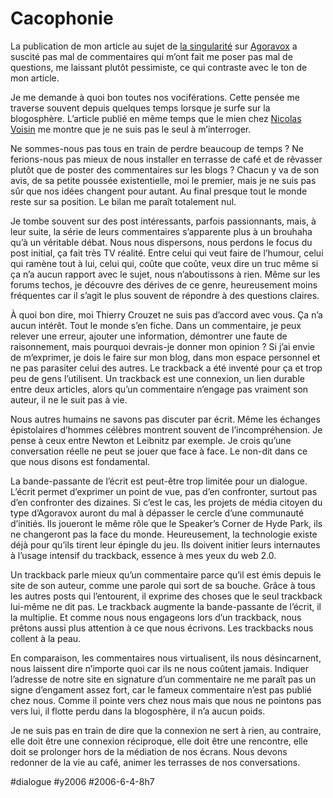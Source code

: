 # Cacophonie

La publication de mon article au sujet de [la singularité](la-singularit.md) sur [Agoravox](http://www.agoravox.fr/article.php3?id_article=10204) a suscité pas mal de commentaires qui m’ont fait me poser pas mal de questions, me laissant plutôt pessimiste, ce qui contraste avec le ton de mon article.

Je me demande à quoi bon toutes nos vociférations. Cette pensée me traverse souvent depuis quelques temps lorsque je surfe sur la blogosphère. L’article publié en même temps que le mien chez [Nicolas Voisin](http://www.nuesblog.com/?103/Media-Citoyen-Vs-Media-de-Participation) me montre que je ne suis pas le seul à m’interroger.

Ne sommes-nous pas tous en train de perdre beaucoup de temps ? Ne ferions-nous pas mieux de nous installer en terrasse de café et de rêvasser plutôt que de poster des commentaires sur les blogs ? Chacun y va de son avis, de sa petite poussée existentielle, moi le premier, mais je ne suis pas sûr que nos idées changent pour autant. Au final presque tout le monde reste sur sa position. Le bilan me paraît totalement nul.

Je tombe souvent sur des post intéressants, parfois passionnants, mais, à leur suite, la série de leurs commentaires s’apparente plus à un brouhaha qu’à un véritable débat. Nous nous dispersons, nous perdons le focus du post initial, ça fait très TV réalité. Entre celui qui veut faire de l’humour, celui qui ramène tout à lui, celui qui, coûte que coûte, veux dire un truc même si ça n’a aucun rapport avec le sujet, nous n’aboutissons à rien. Même sur les forums techos, je découvre des dérives de ce genre, heureusement moins fréquentes car il s’agit le plus souvent de répondre à des questions claires.

À quoi bon dire, moi Thierry Crouzet ne suis pas d’accord avec vous. Ça n’a aucun intérêt. Tout le monde s’en fiche. Dans un commentaire, je peux relever une erreur, ajouter une information, démontrer une faute de raisonnement, mais pourquoi devrais-je donner mon opinion ? Si j’ai envie de m’exprimer, je dois le faire sur mon blog, dans mon espace personnel et ne pas parasiter celui des autres. Le trackback a été inventé pour ça et trop peu de gens l’utilisent. Un trackback est une connexion, un lien durable entre deux articles, alors qu’un commentaire n’engage pas vraiment son auteur, il ne le suit pas à vie.

Nous autres humains ne savons pas discuter par écrit. Même les échanges épistolaires d’hommes célèbres montrent souvent de l’incompréhension. Je pense à ceux entre Newton et Leibnitz par exemple. Je crois qu’une conversation réelle ne peut se jouer que face à face. Le non-dit dans ce que nous disons est fondamental.

La bande-passante de l’écrit est peut-être trop limitée pour un dialogue. L’écrit permet d’exprimer un point de vue, pas d’en confronter, surtout pas d’en confronter des dizaines. Si c’est le cas, les projets de média citoyen du type d’Agoravox auront du mal à dépasser le cercle d’une communauté d’initiés. Ils joueront le même rôle que le Speaker’s Corner de Hyde Park, ils ne changeront pas la face du monde. Heureusement, la technologie existe déjà pour qu’ils tirent leur épingle du jeu. Ils doivent initier leurs internautes à l’usage intensif du trackback, essence à mes yeux du web 2.0.

Un trackback parle mieux qu’un commentaire parce qu’il est émis depuis le site de son auteur, comme une parole qui sort de sa bouche. Grâce à tous les autres posts qui l’entourent, il exprime des choses que le seul trackback lui-même ne dit pas. Le trackback augmente la bande-passante de l’écrit, il la multiplie. Et comme nous nous engageons lors d’un trackback, nous prêtons aussi plus attention à ce que nous écrivons. Les trackbacks nous collent à la peau.

En comparaison, les commentaires nous virtualisent, ils nous désincarnent, nous laissent dire n’importe quoi car ils ne nous coûtent jamais. Indiquer l’adresse de notre site en signature d’un commentaire ne me paraît pas un signe d’engament assez fort, car le fameux commentaire n’est pas publié chez nous. Comme il pointe vers chez nous mais que nous ne pointons pas vers lui, il flotte perdu dans la blogosphère, il n’a aucun poids.

Je ne suis pas en train de dire que la connexion ne sert à rien, au contraire, elle doit être une connexion réciproque, elle doit être une rencontre, elle doit se prolonger hors de la médiation de nos écrans. Nous devons redonner de la vie au café, animer les terrasses de nos conversations.

#dialogue #y2006 #2006-6-4-8h7
